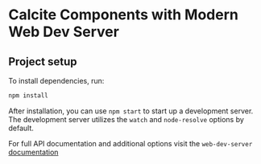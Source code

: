 # Calcite Components with Modern Web Dev Server

## Project setup

To install dependencies, run:

```sh
npm install
```

After installation, you can use `npm start` to start up a development server. The development server utilizes the `watch` and `node-resolve` options by default.

For full API documentation and additional options visit the `web-dev-server` [documentation](https://modern-web.dev/docs/dev-server/overview/)
